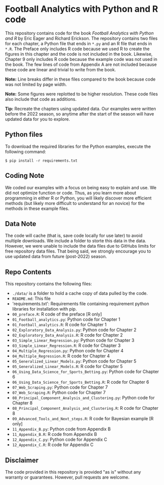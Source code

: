 # Football Analytics with Python and R code

This repository contains code for the book _Football Analytics with Python and R_ by Eric Eager and Richard Erickson.
The repository contains two files for each chapter, a Python file that ends in `*.py` and an R file that ends in `*.R`.
The Preface only includes R code because we used R to create the figures in this chapter and the code is not included in the book.
Likewise, Chapter 9 only includes R code because the example code was not used in the book.
The few lines of code from Appendix A are not included because these code are linear and trivial to write from the book.

**Note:** Line breaks differ in these files compared to the book because code was not limited by page width.

**Note:** Some figures were replotted to be higher resolution. These code files also include that code as additions.

**Tip:** Recreate the chapters using updated data. Our examples were written before the 2022 season, so anytime after the start of the season will have updated data for you to explore.

## Python files
To download the required libraries for the Python examples, execute the following command:

```
$ pip install -r requirements.txt
```

## Coding Note

We coded our examples with a focus on being easy to explain and use.
We did not optimize function or code.
Thus, as you learn more about programming in either R or Python, you will likely discover more efficient methods (but likely more difficult to understand for an novice) for the methods in these example files.

## Data Note

The code will cache (that is, save code locally for use later) to avoid multiple downloads.
We include a folder to storte this data in the data.
However, we were unable to include the data files due to GitHubs limits for free repository data files.
That being said, we strongly encourage you to use updated data from future (post-2022) season.

## Repo Contents

This repository contains the following files:

- `./data/` is a folder to hold a cache copy of data pulled by the code.
- `README.md`: This file
- 'requirements.txt': Requirements file containing requirement python libraries for installation with pip.
- `00_preface.R`: R code of the preface [R only]
- `01_Football_analytics.py`: Python code for Chapter 1
- `01_Football_analytics.R`: R code for Chapter 1
- `02_Exploratory_Data_Analysis.py`: Python code for Chapter 2
- `02_Exploratory_Data_Analysis.R`: R code for Chapter 2
- `03_Simple_Linear_Regression.py`: Python code for Chapter 3
- `03_Simple_Linear_Regression.R`: R code for Chapter 3
- `04_Multiple_Regression.py`: Python code for Chapter 4
- `04_Multiple_Regression.R`: R code for Chapter 4
- `05_Generalized_Linear_Models.py`: Python code for Chapter 5
- `05_Generalized_Linear_Models.R`: R code for Chapter 5
- `06_Using_Data_Science_for_Sports_Betting.py`: Python code for Chapter 6
- `06_Using_Data_Science_for_Sports_Betting.R`: R code for Chapter 6
- `07_Web_Scraping.py`: Python code for Chapter 7
- `07_Web_Scraping.R`: Python code for Chapter 7
- `08_Principal_Component_Analysis_and_Clustering.py`: Python code for Chapter 8
- `08_Principal_Component_Analysis_and_Clustering.R`: R code for Chapter 8
- `09_Advanced_Tools_and_Next_steps.R`: R code for Bayesian example [R only]
- `11_Appendix_B.py`: Python code from Appendix B
- `11_Appendix_B.R`: R code from Appendix B
- `12_Appendix_C.py`: Python code for Appendix C
- `12_Appendix_C.R`: R code for Appendix C

## Disclaimer

The code provided in this repository is provided "as is" without any warranty or guarantees.
However, pull requests are welcome.
